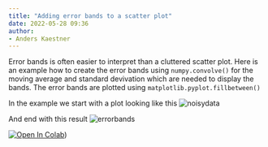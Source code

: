 ```yaml
---
title: "Adding error bands to a scatter plot"
date: 2022-05-28 09:36
author:
- Anders Kaestner
---
```


Error bands is often easier to interpret than a cluttered scatter plot. Here is an example how to create the error bands using ```numpy.convolve()``` for the moving average and standard devivation which are needed to display the bands. The error bands are plotted using ```matplotlib.pyplot.fillbetween()```

In the example we start with a plot looking like this
![noisydata](https://user-images.githubusercontent.com/11174364/170815792-8fb6e086-6d93-4b22-93f2-56d9ae58fee4.png)

And end with this result
![errorbands](https://user-images.githubusercontent.com/11174364/170815793-82a2d55e-dc7e-4e1c-839a-8340fff51d0b.png)


[![Open In Colab](https://colab.research.google.com/assets/colab-badge.svg)](https://colab.research.google.com/github/neutronimaging/coding-recipes/blob/main/python/ErrorBands.ipynb))
